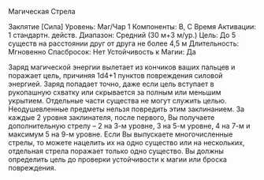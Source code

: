 
Магическая Стрела

Заклятие [Сила]
Уровень: Маг/Чар 1
Компоненты: В, С
Время Активации: 1 стандартн. действ.
Диапазон: Средний (30 м+3 м/ур.)
Цель: До 5 существ на расстоянии друг
от друга не более 4,5 м
Длительность: Мгновенно
Спасбросок: Нет
Устойчивость к Магии: Да

Заряд магической энергии вылетает из
кончиков ваших пальцев и поражает
цель, причиняя 1d4+1 пунктов повреждения силовой энергией.
Заряд попадает точно, даже если цель
вступает в рукопашную схватку или
скрывается за полным или меньшим
укрытием. Отдельные части существа
не могут служить целью. Неодушевленные предметы нельзя повредить этим
заклинанием.
За каждые 2 уровня заклинателя, после первого, Вы получаете дополнительную стрелу – 2 на 3-м уровне, 3 на
5-м уровне, 4 на 7-м и максимум 5 на
9-м уровне. Если Вы выпускаете многочисленные стрелы, то можете нацелить
их на одно существо или на нескольких,
отдельная стрела поражает только одно
существо. Вы должны определить цель
до проверки устойчивости к магии или
броска повреждения.